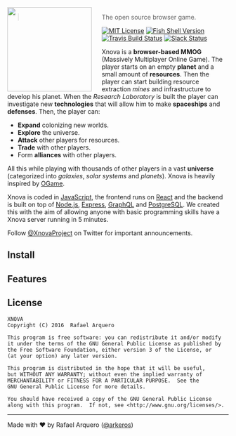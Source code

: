 <img src="https://cdn.rawgit.com/oh-my-fish/oh-my-fish/e4f1c2e0219a17e2c748b824004c8d0b38055c16/docs/logo.svg" align="left" width="192px" height="192px"/>
<img align="left" width="0" height="192px" hspace="10"/>

> The open source browser game.

[![MIT License](https://img.shields.io/badge/license-GPLv3-007EC7.svg?style=flat-square)](/LICENSE.md) 
[![Fish Shell Version](https://img.shields.io/badge/xnova-v0.0.1-007EC7.svg?style=flat-square)](http://xnova.io) 
[![Travis Build Status](http://img.shields.io/travis/xnova/xnova.svg?style=flat-square)](https://travis-ci.org/xnova/xnova) 
[![Slack Status](https://oh-my-fish-slack.herokuapp.com/badge.svg)](https://oh-my-fish-slack.herokuapp.com)


Xnova is a **browser-based MMOG** (Massively Multiplayer Online Game). 
The player starts on an empty **planet** and a small amount of **resources**. Then the player can start building resource extraction 
*mines* and infrastructure to develop his planet. When the *Research Laboratory* is built the player can 
investigate new **technologies** that will allow him to make **spaceships** and **defenses**. Then, the player can:
 - **Expand** colonizing new worlds.
 - **Explore** the universe.
 - **Attack** other players for resources.
 - **Trade** with other players.
 - Form **alliances** with other players.
 
All this while playing with thousands of other players in a vast **universe** (categorized into *galaxies*, *solar systems* and *planets*). Xnova is heavily inspired by [OGame](https://en.wikipedia.org/wiki/OGame).

Xnova is coded in [JavaScript](https://es.wikipedia.org/wiki/JavaScript), the frontend runs on 
[React](https://facebook.github.io/react/) and the backend is built on top of [Node.js](https://nodejs.org),
 [Express](http://expressjs.com), [GraphQL](http://graphql.org) and [PostgreSQL](https://www.postgresql.org). We created this with the aim of allowing anyone with basic 
programming skills have a Xnova server running in 5 minutes.

Follow [@XnovaProject](https://twitter.com/xnovaproject) on Twitter for important
announcements.

## Install

## Features

## License

    XNOVA
    Copyright (C) 2016  Rafael Arquero

    This program is free software: you can redistribute it and/or modify
    it under the terms of the GNU General Public License as published by
    the Free Software Foundation, either version 3 of the License, or
    (at your option) any later version.

    This program is distributed in the hope that it will be useful,
    but WITHOUT ANY WARRANTY; without even the implied warranty of
    MERCHANTABILITY or FITNESS FOR A PARTICULAR PURPOSE.  See the
    GNU General Public License for more details.

    You should have received a copy of the GNU General Public License
    along with this program.  If not, see <http://www.gnu.org/licenses/>.
    
---
Made with ♥ by Rafael Arquero ([@arkeros](https://twitter.com/arkeros))

